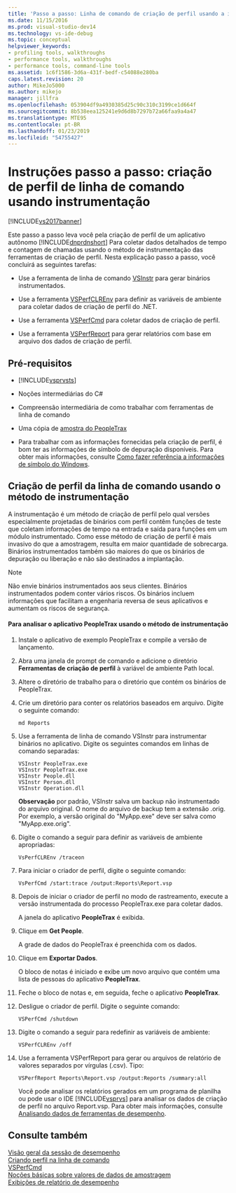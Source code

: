 ```yaml
---
title: 'Passo a passo: Linha de comando de criação de perfil usando a instrumentação | Microsoft Docs'
ms.date: 11/15/2016
ms.prod: visual-studio-dev14
ms.technology: vs-ide-debug
ms.topic: conceptual
helpviewer_keywords:
- profiling tools, walkthroughs
- performance tools, walkthroughs
- performance tools, command-line tools
ms.assetid: 1c6f1586-3d6a-431f-bedf-c54088e280ba
caps.latest.revision: 20
author: MikeJo5000
ms.author: mikejo
manager: jillfra
ms.openlocfilehash: 053904df9a4930385d25c90c310c3199ce1d664f
ms.sourcegitcommit: 8b538eea125241e9d6d8b7297b72a66faa9a4a47
ms.translationtype: MTE95
ms.contentlocale: pt-BR
ms.lasthandoff: 01/23/2019
ms.locfileid: "54755427"
---
```

# <a name="walkthrough-command-line-profiling-using-instrumentation"></a>Instruções passo a passo: criação de perfil de linha de comando usando instrumentação
[!INCLUDE[vs2017banner](../includes/vs2017banner.md)]

Este passo a passo leva você pela criação de perfil de um aplicativo autônomo [!INCLUDE[dnprdnshort](../includes/dnprdnshort-md.md)] Para coletar dados detalhados de tempo e contagem de chamadas usando o método de instrumentação das ferramentas de criação de perfil. Nesta explicação passo a passo, você concluirá as seguintes tarefas:  
  
-   Use a ferramenta de linha de comando [VSInstr](../profiling/vsinstr.md) para gerar binários instrumentados.  
  
-   Use a ferramenta [VSPerfCLREnv](../profiling/vsperfclrenv.md) para definir as variáveis de ambiente para coletar dados de criação de perfil do .NET.  
  
-   Use a ferramenta [VSPerfCmd](../profiling/vsperfcmd.md) para coletar dados de criação de perfil.  
  
-   Use a ferramenta [VSPerfReport](../profiling/vsperfreport.md) para gerar relatórios com base em arquivo dos dados de criação de perfil.  
  
## <a name="prerequisites"></a>Pré-requisitos  
  
-   [!INCLUDE[vsprvsts](../includes/vsprvsts-md.md)]  
  
-   Noções intermediárias do C#  
  
-   Compreensão intermediária de como trabalhar com ferramentas de linha de comando  
  
-   Uma cópia de [amostra do PeopleTrax](../profiling/peopletrax-sample-profiling-tools.md)  
  
-   Para trabalhar com as informações fornecidas pela criação de perfil, é bom ter as informações de símbolo de depuração disponíveis. Para obter mais informações, consulte [Como fazer referência a informações de símbolo do Windows](../profiling/how-to-reference-windows-symbol-information.md).  
  
## <a name="command-line-profiling-using-the-instrumentation-method"></a>Criação de perfil da linha de comando usando o método de instrumentação  
 A instrumentação é um método de criação de perfil pelo qual versões especialmente projetadas de binários com perfil contêm funções de teste que coletam informações de tempo na entrada e saída para funções em um módulo instrumentado. Como esse método de criação de perfil é mais invasivo do que a amostragem, resulta em maior quantidade de sobrecarga. Binários instrumentados também são maiores do que os binários de depuração ou liberação e não são destinados a implantação.  
  
> [!NOTE]
>  Não envie binários instrumentados aos seus clientes. Binários instrumentados podem conter vários riscos. Os binários incluem informações que facilitam a engenharia reversa de seus aplicativos e aumentam os riscos de segurança.  
  
#### <a name="to-profile-the-peopletrax-application-by-using-the-instrumentation-method"></a>Para analisar o aplicativo PeopleTrax usando o método de instrumentação  
  
1.  Instale o aplicativo de exemplo PeopleTrax e compile a versão de lançamento.  
  
2.  Abra uma janela de prompt de comando e adicione o diretório **Ferramentas de criação de perfil** à variável de ambiente Path local.  
  
3.  Altere o diretório de trabalho para o diretório que contém os binários de PeopleTrax.  
  
4.  Crie um diretório para conter os relatórios baseados em arquivo. Digite o seguinte comando:  
  
    ```  
    md Reports  
    ```  
  
5.  Use a ferramenta de linha de comando VSInstr para instrumentar binários no aplicativo. Digite os seguintes comandos em linhas de comando separadas:  
  
    ```  
    VSInstr PeopleTrax.exe  
    VSInstr PeopleTrax.exe  
    VSInstr People.dll  
    VSInstr Person.dll  
    VSInstr Operation.dll  
    ```  
  
     **Observação** por padrão, VSInstr salva um backup não instrumentado do arquivo original. O nome do arquivo de backup tem a extensão .orig. Por exemplo, a versão original do "MyApp.exe" deve ser salva como "MyApp.exe.orig".  
  
6.  Digite o comando a seguir para definir as variáveis de ambiente apropriadas:  
  
    ```  
    VsPerfCLREnv /traceon  
    ```  
  
7.  Para iniciar o criador de perfil, digite o seguinte comando:  
  
    ```  
    VsPerfCmd /start:trace /output:Reports\Report.vsp  
    ```  
  
8.  Depois de iniciar o criador de perfil no modo de rastreamento, execute a versão instrumentada do processo PeopleTrax.exe para coletar dados.  
  
     A janela do aplicativo **PeopleTrax** é exibida.  
  
9. Clique em **Get People**.  
  
     A grade de dados do PeopleTrax é preenchida com os dados.  
  
10. Clique em **Exportar Dados**.  
  
     O bloco de notas é iniciado e exibe um novo arquivo que contém uma lista de pessoas do aplicativo **PeopleTrax**.  
  
11. Feche o bloco de notas e, em seguida, feche o aplicativo **PeopleTrax**.  
  
12. Desligue o criador de perfil. Digite o seguinte comando:  
  
    ```  
    VSPerfCmd /shutdown  
    ```  
  
13. Digite o comando a seguir para redefinir as variáveis de ambiente:  
  
    ```  
    VSPerfCLREnv /off  
    ```  
  
14. Use a ferramenta VSPerfReport para gerar ou arquivos de relatório de valores separados por vírgulas (.csv). Tipo:  
  
    ```  
    VSPerfReport Reports\Report.vsp /output:Reports /summary:all  
    ```  
  
     Você pode analisar os relatórios gerados em um programa de planilha ou pode usar o IDE [!INCLUDE[vsprvs](../includes/vsprvs-md.md)] para analisar os dados de criação de perfil no arquivo Report.vsp. Para obter mais informações, consulte [Analisando dados de ferramentas de desempenho](../profiling/analyzing-performance-tools-data.md).  
  
## <a name="see-also"></a>Consulte também  
 [Visão geral da sessão de desempenho](../profiling/performance-session-overview.md)   
 [Criando perfil na linha de comando](../profiling/using-the-profiling-tools-from-the-command-line.md)   
 [VSPerfCmd](../profiling/vsperfcmd.md)   
 [Noções básicas sobre valores de dados de amostragem](../profiling/understanding-sampling-data-values.md)   
 [Exibições de relatório de desempenho](../profiling/performance-report-views.md)
